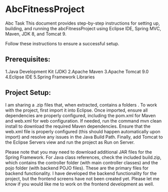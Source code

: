 # AbcFitnessProject
Abc Task
This document provides step-by-step instructions for setting up, building, and running the abcFitnessProject using Eclipse IDE, Spring MVC, Maven, JDK 8, and Tomcat 9. 

Follow these instructions to ensure a successful setup.

Prerequisites:
--------------
1.Java Development Kit (JDK)
2.Apache Maven
3.Apache Tomcat 9.0
4.Eclipse IDE
5.Spring Framework Libraries

Project Setup:
--------------

I am sharing a .zip files that, when extracted, contains a folders . To work with the project, first import it into Eclipse. Once imported, ensure all dependencies are properly configured, including the pom.xml for Maven and web.xml for web configuration. If needed, run the command mvn clean install to download the required Maven dependencies. Ensure that the web.xml file is properly configured (this should happen automatically upon import) and resolve any issues in the Java Build Path. Finally, add Tomcat to the Eclipse Servers view and run the project as Run on Server.

Please note that you may need to download additional JAR files for the Spring Framework. For Java class references, check the included build.zip, which contains the controller folder (with main controller classes) and the pojo folder (with backend POJO files). These are the primary files for backend functionality. I have developed the backend functionality for the project, but the frontend screens have not been created yet. Please let me know if you would like me to work on the frontend development as well.
